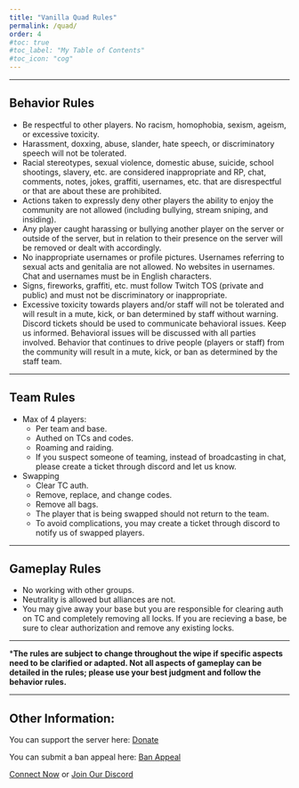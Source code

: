 ```yaml
---
title: "Vanilla Quad Rules"
permalink: /quad/
order: 4
#toc: true
#toc_label: "My Table of Contents"
#toc_icon: "cog"
---
```

<hr color="#22ffcd">

## **Behavior Rules**

- Be respectful to other players. No racism, homophobia, sexism, ageism, or excessive toxicity.
- Harassment, doxxing, abuse, slander, hate speech, or discriminatory speech will not be tolerated.
- Racial stereotypes, sexual violence, domestic abuse, suicide, school shootings, slavery, etc. are considered inappropriate and RP, chat, comments, notes, jokes, graffiti, usernames, etc. that are disrespectful or that are about these are prohibited. 
- Actions taken to expressly deny other players the ability to enjoy the community are not allowed (including bullying, stream sniping, and insiding).
- Any player caught harassing or bullying another player on the server or outside of the server, but in relation to their presence on the server will be removed or dealt with accordingly.
- No inappropriate usernames or profile pictures. Usernames referring to sexual acts and genitalia are not allowed. No websites in usernames. Chat and usernames must be in English characters.
- Signs, fireworks, graffiti, etc. must follow Twitch TOS (private and public) and must not be discriminatory or inappropriate. 
- Excessive toxicity towards players and/or staff will not be tolerated and will result in a mute, kick, or ban determined by staff without warning. Discord tickets should be used to communicate behavioral issues. Keep us informed. Behavioral issues will be discussed with all parties involved. Behavior that continues to drive people (players or staff) from the community will result in a mute, kick, or ban as determined by the staff team.

<hr color="#22ffcd">

## **Team Rules**

- Max of 4 players:
    - Per team and base.
    - Authed on TCs and codes.
    - Roaming and raiding.
    - If you suspect someone of teaming, instead of broadcasting in chat, please create a ticket through discord and let us know.
- Swapping
    - Clear TC auth.
    - Remove, replace, and change codes.
    - Remove all bags.
    - The player that is being swapped should not return to the team.
    - To avoid complications, you may create a ticket through discord to notify us of swapped players.

<hr color="#22ffcd">

## **Gameplay Rules**

- No working with other groups.
- Neutrality is allowed but alliances are not.
- You may give away your base but you are responsible for clearing auth on TC and completely removing all locks. If you are recieving a base, be sure to clear authorization and remove any existing locks.

<hr color="#dab3ff">

***The rules are subject to change throughout the wipe if specific aspects need to be clarified or adapted. Not all aspects of gameplay can be detailed in the rules; please use your best judgment and follow the behavior rules.**

<hr color="#dab3ff">

## **Other Information:**

You can support the server here: [Donate](https://paypal.me/bluejayonmeth)

You can submit a ban appeal here: [Ban Appeal](bit.ly/methodbanappeal)

[Connect Now](steam://connect/135.148.136.142:28018) or [Join Our Discord](https://discord.gg/methodgames)